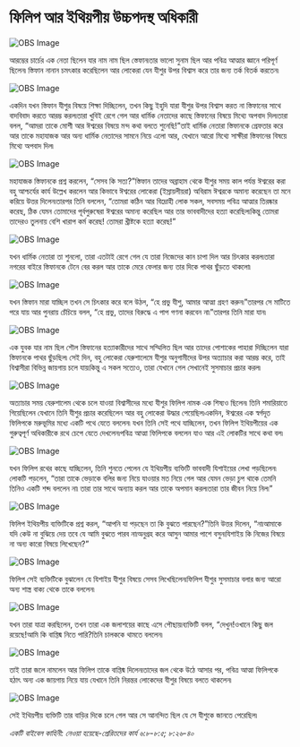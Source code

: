 # ফিলিপ আর ইথিয়পীয় উচ্চপদস্থ অধিকারী

![OBS Image](https://cdn.door43.org/obs/jpg/360px/obs-en-45-01.jpg)

আরম্ভের চার্চের এক নেতা ছিলেন যার নাম নাম ছিল স্তেফান৷তার ভালো সুনাম ছিল আর পবিত্র আত্মার জ্ঞানে পরিপূর্ণ ছিলেন৷ স্তিফান নানান চমৎকার করেছিলেন আর লোকেরা যেন যীশুর উপর বিশ্বাস করে তার জন্য তর্ক বিতর্ক করতেন৷

![OBS Image](https://cdn.door43.org/obs/jpg/360px/obs-en-45-02.jpg)

একদিন যখন স্তিফান যীশুর বিষয়ে শিক্ষা দিচ্ছিলেন, তখন কিছু ইহুদি যারা যীশুর উপর বিশ্বাস করত না স্তিফানের সাথে বাদবিবাদ করতে আরম্ভ করল৷তারা খুবিই রেগে গেল আর ধার্মিক নেতাদের কাছে স্তিফানের বিষয়ে মিথ্যে অপবাদ দিল৷তারা বলল, “আমরা তাকে মোশী আর ঈশ্বরের বিষয়ে মন্দ কথা বলতে শুনেছি!”তাই ধার্মিক নেতারা স্তিফানকে গ্রেফতার করে আর তাকে মহাযাজক আর অন্য ধার্মিক নেতাদের সামনে নিয়ে এলো আর, যেখানে আরো মিথ্যে সাক্ষীরা স্তিফানের বিষয়ে মিথ্যে অপবাদ দিল৷ 

![OBS Image](https://cdn.door43.org/obs/jpg/360px/obs-en-45-03.jpg)

মহাযাজক স্তিফানকে প্রশ্ন করলেন, “সেসব কি সত্য?”স্তিফান তাদের অব্রাহাম থেকে যীশুর সময় কাল পর্যন্ত ঈশ্বরের করা বহু আশ্চর্যের কার্য উল্লেখ করলেন আর কিভাবে ঈশ্বরের লোকেরা (ইস্রায়লীয়রা) অবিরাম ঈশ্বরকে অমান্য করেছেন তা মনে করিয়ে উত্তর দিলেন৷তারপর তিনি বললেন, “তোমরা কঠিন আর বিদ্রোহী লোক সকল, সবসময় পবিত্র আত্মার তিরষ্কার করেছ, ঠিক যেমন তোমাদের পূর্বপুরুষেরা ঈশ্বরের অমান্য করেছিল আর তার ভাববাদীদের হত্যা করেছিল৷কিন্তু তোমরা তাদেরও তুলনায় বেশি খারাপ কর্ম করেছ! তোমরা খ্রীষ্টকে হত্যা করেছ!”

![OBS Image](https://cdn.door43.org/obs/jpg/360px/obs-en-45-04.jpg)

যখন ধার্মিক নেতারা তা শুনলো, তারা এতটাই রেগে গেল যে তারা নিজেদের কান চাপা দিল আর চিৎকার করল৷তারা নগরের বাইরে স্তিফানকে টেনে বের করল আর তাকে মেরে ফেলার জন্য তার দিকে পাথর ছুঁড়তে থাকলো৷

![OBS Image](https://cdn.door43.org/obs/jpg/360px/obs-en-45-05.jpg)

যখন স্তিফান মারা যাচ্ছিল তখন সে চিৎকার করে বলে উঠল, “হে প্রভু যীশু, আমার আত্মা গ্রহণ করুন৷”তারপর সে মাটিতে পরে যায় আর পুনরায় চেঁচিয়ে বলল, “হে প্রভু, তাদের বিরুদ্ধে এ পাপ গণনা করবেন না৷”তারপর তিনি মারা যান৷

![OBS Image](https://cdn.door43.org/obs/jpg/360px/obs-en-45-06.jpg)

এক যুবক যার নাম ছিল শৌল স্তিফানের হত্যাকারীদের সাথে সম্মিলিত ছিল আর তাদের পোশাকের পাহারা দিচ্ছিলেন যারা স্তিফানকে পাথর ছুঁড়ছিল৷ সেই দিন, বহু লোকেরা যেরুশালেমে যীশুর অনুগামীদের উপর অত্যাচার করা আরম্ভ করে, তাই বিশ্বাসীরা বিভিন্ন জায়গায় চলে যায়৷কিন্তু এ সকল সত্যেও, তারা যেখানে গেল সেখানেই সুসমাচার প্রচার করল৷ 

![OBS Image](https://cdn.door43.org/obs/jpg/360px/obs-en-45-07.jpg)

অত্যাচার সময় যেরুশালেম থেকে চলে যাওয়া বিশ্বাসীদের মধ্যে যীশুর ফিলিপ নামক এক শিষ্যও ছিলেন৷  তিনি শমারিয়াতে গিয়েছিলেন যেখানে তিনি যীশুর প্রচার করেছিলেন আর বহু লোকেরা উদ্ধার পেয়েছিল৷একদিন, ঈশ্বরের এক স্বর্গদূত ফিলিপকে মরুভূমির মধ্যে একটি পথে যেতে বললেন৷ যখন তিনি সেই পথে যাচ্ছিলেন, তখন ফিলিপ ইথিয়পীয়ের এক গুরুত্বপূর্ণ অধিকারীকে রথে চেপে যেতে দেখলেন৷পবিত্র আত্মা ফিলিপকে বললেন যাও আর এই লোকটির সাথে কথা বল৷

![OBS Image](https://cdn.door43.org/obs/jpg/360px/obs-en-45-08.jpg)

যখন ফিলিপ রথের কাছে যাচ্ছিলেন, তিনি শুনতে পেলেন যে ইথিয়পীয় ব্যক্তিটি ভাববাদী যিশাইয়ের লেখা পড়ছিলেন৷ লোকটি পড়লেন, “তারা তাকে ভেড়াকে বলির জন্য নিয়ে যাওয়ার মত নিয়ে গেল আর যেমন ভেড়া চুপ থাকে তেমনি তিনিও একটি শব্দ বললেন না৷ তারা তার সাথে অন্যায় করল আর তাকে অপমান করল৷তারা তার জীবন নিয়ে নিল৷”

![OBS Image](https://cdn.door43.org/obs/jpg/360px/obs-en-45-09.jpg)

ফিলিপ ইথিয়পীয় ব্যক্তিটিকে প্রশ্ন করল, “আপনি যা পড়ছেন তা কি বুঝতে পারছেন?”তিনি উত্তর দিলেন, “না৷আমাকে যদি কেউ না বুঝিয়ে দেয় তবে যে আমি বুঝতে পারব না৷অনুগ্রহ করে আসুন আমার পাশে বসুন৷যিশাইয় কি নিজের বিষয়ে না অন্য কারো বিষয়ে লিখেছেন?”

![OBS Image](https://cdn.door43.org/obs/jpg/360px/obs-en-45-10.jpg)

ফিলিপ সেই ব্যক্তিটিকে বুঝালেন যে যিশাইয় যীশুর বিষয়ে সেসব লিখেছিলেন৷ফিলিপ যীশুর সুসমাচার বলার জন্য আরো অন্য শাস্ত্র বাক্য থেকে তাকে বললেন৷

![OBS Image](https://cdn.door43.org/obs/jpg/360px/obs-en-45-11.jpg)

যখন তারা যাত্রা করছিলেন, তখন তারা এক জলাশয়ের কাছে এসে পৌছায়৷ব্যক্তিটি বলল, “দেখুন!ওখানে কিছু জল রয়েছে!আমি কি বাপ্তিষ্ম নিতে পারি?তিনি চালককে থামতে বললেন৷

![OBS Image](https://cdn.door43.org/obs/jpg/360px/obs-en-45-12.jpg)

তাই তারা জলে নামলেন আর ফিলিপ তাকে বাপ্তিষ্ম দিলেন৷তাদের জল থেকে উঠে আসার পর, পবিত্র আত্মা ফিলিপকে হঠাৎ অন্য এক জায়গায় নিয়ে যায় যেখানে তিনি নিরন্তর লোকেদের যীশুর বিষয়ে বলতে থাকলেন৷ 

![OBS Image](https://cdn.door43.org/obs/jpg/360px/obs-en-45-13.jpg)

সেই ইথিয়পীয় ব্যক্তিটি তার বাড়ির দিকে চলে গেল আর সে আনন্দিত ছিল যে সে যীশুকে জানতে পেরেছিল৷ 

_একটি বাইবেল কাহিনী: নেওয়া হয়েছে-প্রেরিতদের কার্য ৬:৮-৮:৫; ৮:২৬-৪০_